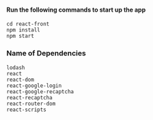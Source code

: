 
#### Run the following commands to start up the app

```
cd react-front
npm install
npm start
```
### Name of Dependencies
```
lodash
react
react-dom
react-google-login
react-google-recaptcha
react-recaptcha
react-router-dom
react-scripts
```
